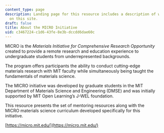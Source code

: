 ```yaml
---
content_type: page
description: Landing page for this resource includes a description of what is contained
  on this site.
draft: false
title: About the MICRO Initiative
uid: c3467224-c1d6-43fe-8e3b-dccdd6dae60c
---
```

MICRO is the *Materials Initiative for Comprehensive Research Opportunity* created to provide a remote research and education experience to undergraduate students from underrepresented backgrounds.

The program offers participants the ability to conduct cutting-edge materials research with MIT faculty while simultaneously being taught the fundamentals of materials science.

The MICRO initiative was developed by graduate students in the MIT Department of Materials Science and Engineering (DMSE) and was initially supported by MIT Open Learning’s J-WEL foundation.

This resource presents the set of mentoring resources along with the MICRO materials science curriculum developed specifically for this initiative.

[https://micro.mit.edu/](https://micro.mit.edu/)